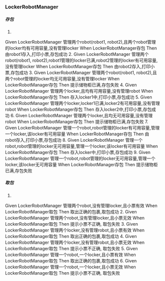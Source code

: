 ### LockerRobotManager

##### 存包
1. 
Given LockerRobotManager 管理两个robot(robot1, robot2),且两个robot管理的locker均有可用容量,没有管理locker
When LockerRobotManager存包
Then 由robot1存入,打印小票,存包成功
2. 
Given LockerRobotManager 管理两个robot(robot1, robot2),robot1管理的locker已满,robot2管理的locker有可用容量,没有管理locker
When LockerRobotManager存包
Then 由robot2存入,打印小票,存包成功
3.
Given LockerRobotManager 管理两个robot(robot1, robot2),且两个robot管理的locker均无可用容量,没有管理locker
When LockerRobotManager存包
Then 提示储物柜已满,存包失败
4.
Given LockerRobotManager 管理两个locker,且均有可用容量,没有管理robot
When LockerRobotManager存包
Then 存入locker1中,打印小票,存包成功
5.
Given LockerRobotManager 管理两个locker,locker1已满,locker2有可用容量,没有管理robot
When LockerRobotManager存包
Then 存入locker2中,打印小票,存包成功
6.
Given LockerRobotManager 管理两个locker,且均无可用容量,没有管理robot
When LockerRobotManager存包
Then 提示储物柜已满,存包失败
7.
Given LockerRobotManager 管理一个robot,robot管理的locker有可用容量,管理一个locker,该locker有可用容量
When LockerRobotManager存包
Then 由robot存入,打印小票,存包成功
8. 
Given LockerRobotManager 管理一个robot,robot管理的locker无可用容量,管理一个locker,该locker有可用容量
When LockerRobotManager存包
Then 存入locker中,打印小票,存包成功
9. 
Given LockerRobotManager 管理一个robot,robot管理的locker无可用容量,管理一个locker,该locker无可用容量
When LockerRobotManager存包
Then 提示储物柜已满,存包失败

##### 取包
1.
Given LockerRobotManager 管理两个robot,没有管理locker,且小票有效
When LockerRobotManager取包
Then 取出正确的包裹,取包成功
2.
Given LockerRobotManager 管理两个robot,没有管理locker,且小票无效
When LockerRobotManager取包
Then 提示小票不正确, 取包失败
3.
Given LockerRobotManager 管理两个locker,没有管理robot,且小票有效
When LockerRobotManager取包
Then 取出正确的包裹,取包成功
4.
Given LockerRobotManager 管理两个locker,没有管理robot,且小票无效
When LockerRobotManager取包
Then 提示小票不正确, 取包失败
5.
Given LockerRobotManager 管理一个robot,一个locker,且小票有效
When LockerRobotManager取包
Then 取出正确的包裹,取包成功
6.
Given LockerRobotManager 管理一个robot,一个locker,且小票无效
When LockerRobotManager取包
Then 提示小票不正确, 取包失败
